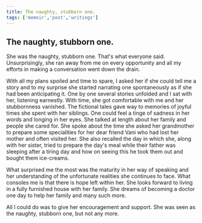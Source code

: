```yaml
---
title: The naughty, stubborn one.
tags: ['memoir','post','writings']
---
```

## The naughty, stubborn one.

She was the naughty, stubborn one. That's what everyone said. Unsurprisingly, she ran away from me on every opportunity and all my efforts in making a conversation went down the drain.

With all my plans spoiled and time to spare, I asked her if she could tell me a story and to my surprise she started narrating one spontaneously as if she had been anticipating it. One by one several stories unfolded and I sat with her, listening earnestly. With time, she got comfortable with me and her stubbornness vanished. The fictional tales gave way to memories of joyful times she spent with her siblings. One could feel a tinge of sadness in her words and longing in her eyes. She talked at length about her family and people she cared for. She spoke about the time she asked her grandmother to prepare some specialities for her dear friend Vani who had lost her mother and often visited her. She also recalled the day in which she, along with her sister, tried to prepare the day's meal while their father was sleeping after a tiring day and how on seeing this he took them out and bought them ice-creams.

What surprised me the most was the maturity in her way of speaking and  her understanding of the unfortunate realities she continues to face. What consoles me is that there is hope left within her. She looks forward to living in a fully furnished house with her family. She dreams of becoming a doctor one day to help her family and many such more.

All I could do was to give her encouragement and support. She was seen as the naughty, stubborn one, but not any more.